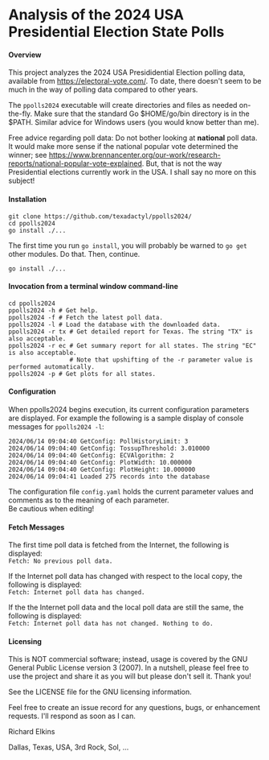 Analysis of the 2024 USA Presidential Election State Polls
==========================================================

#### Overview

This project analyzes the 2024 USA Presididential Election polling data, available from https://electoral-vote.com/.  To date, there doesn't seem to be much in the way of polling data compared to other years.

The ```ppolls2024``` executable will create directories and files as needed on-the-fly. Make sure that the standard Go $HOME/go/bin directory is in the $PATH. Similar advice for Windows users (you would know better than me).

Free advice regarding poll data: Do not bother looking at **national** poll data. It would make more sense if the national popular vote determined the winner; see https://www.brennancenter.org/our-work/research-reports/national-popular-vote-explained. But, that is not the way Presidential elections currently work in the USA. I shall say no more on this subject!

#### Installation

```
git clone https://github.com/texadactyl/ppolls2024/
cd ppolls2024
go install ./...
```
The first time you run ```go install```, you will probably be warned to ```go get``` other modules. Do that. Then, continue.
```
go install ./...
```

#### Invocation from a terminal window command-line

```
cd ppolls2024
ppolls2024 -h # Get help.
ppolls2024 -f # Fetch the latest poll data.
ppolls2024 -l # Load the database with the downloaded data.
ppolls2024 -r tx # Get detailed report for Texas. The string "TX" is also acceptable.
ppolls2024 -r ec # Get summary report for all states. The string "EC" is also acceptable.
                 # Note that upshifting of the -r parameter value is performed automatically.
ppolls2024 -p # Get plots for all states.
```

#### Configuration

When ppolls2024 begins execution, its current configuration parameters are displayed. For example the following is a sample display of console messages for ```ppolls2024 -l```:
```
2024/06/14 09:04:40 GetConfig: PollHistoryLimit: 3
2024/06/14 09:04:40 GetConfig: TossupThreshold: 3.010000
2024/06/14 09:04:40 GetConfig: ECVAlgorithm: 2
2024/06/14 09:04:40 GetConfig: PlotWidth: 10.000000
2024/06/14 09:04:40 GetConfig: PlotHeight: 10.000000
2024/06/14 09:04:41 Loaded 275 records into the database
```

The configuration file ```config.yaml``` holds the current parameter values and comments as to the meaning of each parameter.
<br>
Be cautious when editing!

#### Fetch Messages

The first time poll data is fetched from the Internet, the following is displayed:
<br>
```Fetch: No previous poll data.```

If the Internet poll data has changed with respect to the local copy, the following is displayed:
<br>
```Fetch: Internet poll data has changed.```

If the the Internet poll data and the local poll data are still the same, the following is displayed:
<br>
```Fetch: Internet poll data has not changed. Nothing to do.```

#### Licensing

This is NOT commercial software; instead, usage is covered by the GNU General Public License version 3 (2007). In a nutshell, please feel free to use the project and share it as you will but please don't sell it. Thank you!

See the LICENSE file for the GNU licensing information.

Feel free to create an issue record for any questions, bugs, or enhancement requests. I'll respond as soon as I can.

Richard Elkins

Dallas, Texas, USA, 3rd Rock, Sol, ...
